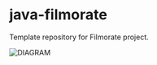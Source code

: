 # java-filmorate
Template repository for Filmorate project.

![DIAGRAM](https://user-images.githubusercontent.com/97182602/176994550-2fdbde8e-9f04-43dd-90b0-b7c92b6e3eb3.JPG)
